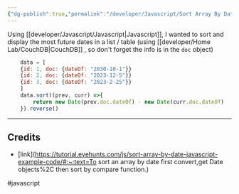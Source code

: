 ```yaml
---
{"dg-publish":true,"permalink":"/developer/Javascript/Sort Array By Date/"}
---
```


Using [[developer/Javascript/Javascript\|Javascript]], I wanted to sort and display the most future dates in a list / table (using [[developer/Home Lab/CouchDB\|CouchDB]] , so don't forget the info is in the `doc` object)

```js
	data = [
	{id: 1, doc: {dateOf: "2030-10-1"}}
	{id: 2, doc: {dateOf: "2023-12-5"}}
	{id: 3, doc: {dateOf: "2023-2-25"}}
	]
	data.sort((prev, curr) =>{
		return new Date(prev.doc.dateOf) - new Date(curr.doc.dateOf)
	}).reverse()
```

---
## Credits
- [link](https://tutorial.eyehunts.com/js/sort-array-by-date-javascript-example-code/#:~:text=To sort an array by date first convert,get Date objects%2C then sort by compare function.)

#javascript 